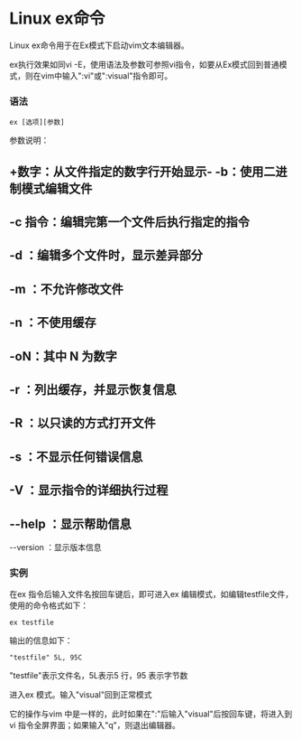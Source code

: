 # Linux ex命令

Linux ex命令用于在Ex模式下启动vim文本编辑器。

ex执行效果如同vi -E，使用语法及参数可参照vi指令，如要从Ex模式回到普通模式，则在vim中输入":vi"或":visual"指令即可。

### 语法

    ex [选项][参数]

参数说明：

+数字：从文件指定的数字行开始显示- 
-b：使用二进制模式编辑文件
- 
-c 指令：编辑完第一个文件后执行指定的指令
- 
-d ：编辑多个文件时，显示差异部分
- 
-m ：不允许修改文件
- 
-n ：不使用缓存
- 
-oN：其中 N 为数字
- 
-r ：列出缓存，并显示恢复信息
- 
-R ：以只读的方式打开文件
- 
-s ：不显示任何错误信息
- 
-V ：显示指令的详细执行过程
- 
--help ：显示帮助信息
- 
--version ：显示版本信息

### 实例

在ex 指令后输入文件名按回车键后，即可进入ex 编辑模式，如编辑testfile文件，使用的命令格式如下：

    ex testfile 
    

输出的信息如下：

    "testfile" 5L, 95C 
    

"testfile"表示文件名，5L表示5 行，95 表示字节数

进入ex 模式。输入"visual"回到正常模式  

它的操作与vim 中是一样的，此时如果在":"后输入"visual"后按回车键，将进入到vi 指令全屏界面；如果输入"q"，则退出编辑器。